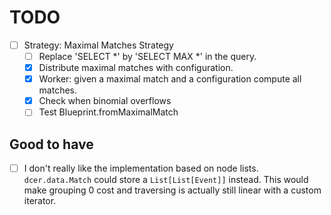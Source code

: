 # TODO

- [ ] Strategy: Maximal Matches Strategy
  - [ ] Replace 'SELECT *' by 'SELECT MAX *' in the query.
  - [x] Distribute maximal matches with configuration.
  - [x] Worker: given a maximal match and a configuration compute all matches.
  - [x] Check when binomial overflows
  - [ ] Test Blueprint.fromMaximalMatch

## Good to have

- [ ] I don't really like the implementation based on node lists. 
`dcer.data.Match` could store a `List[List[Event]]` instead.
This would make grouping 0 cost and traversing is actually still linear with a custom iterator.